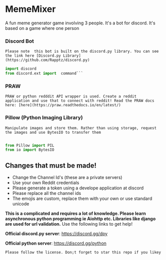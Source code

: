 # MemeMixer
A fun meme generator game involving 3 people. It's a bot for discord. It's based on a game where one person 

### Discord Bot
` Please note  this bot is built on the discord.py library. You can see the link here [Discord.py Library](https://github.com/Rapptz/discord.py) `

```python
import discord
from discord.ext import  command```
```

### PRAW

`PRAW or python redddit API wrapper is used. Create a reddit application and use that to connect with reddit! Read the PRAW docs here: [here](https://praw.readthedocs.io/en/latest/)`

### Pillow (Python Imaging Library)

`Manipulate images and store them. Rather than using storage, request the images and use BytesIO to transfer them`

```python

from Pillow import PIL
from io import BytesIO

```

## Changes that must be made!

* Change the Channel Id's (these are a private servers)
* Use your own Reddit credentials
* Please generate a token using a develope application at discord
* Please replace all the channel ids
* The emojis are custom, replace them with your own or use standard unicode


**This is a complicated and requires a lot of knowledge. Please learn asynchronous python programming ie Aiohttp etc. Libraries like django are used for url validation.**
Use the following links to get help!

**Official discord.py server**: https://discord.gg/dpy

**Official python server**: https://discord.gg/python

`Please follow the license. Don;t forget to star this repo if you likey`

